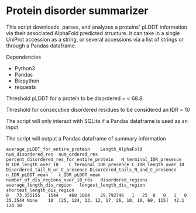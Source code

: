 # Protein disorder summarizer

This script downloads, parses, and analyzes a proteins' pLDDT information via their associated AlphaFold predicted structure. it can take in a single UniProt accession as a string, or several accessions via a list of strings or through a Pandas dataframe.

Dependencies

* Python3
* Pandas
* Biopython
* requests


Threshold pLDDT for a protein to be disordered = < 68.8.

Threshold for consecutive disordered residues to be considered an IDR = 10

The script will only interact with SQLite if a Pandas dataframe is used as an input

The script will output a Pandas dataframe of summary information

```
average_pLDDT_for_entire_protein	Length_AlphaFold	num_disordered_res	num_ordered_res	percent_disordered_res_for_entire_protein	N_terminal_IDR_presence	N_IDR_length_over_10	C_terminal_IDR_presence	C_IDR_length_over_10	Disordered_tail_N_or_C_presence	Disordered_tails_N_and_C_presence	n_IDR_pLDDT_mean	c_IDR_pLDDT_mean	number_of_dis_regions_over_10_res	disordered_regions	average_length_dis_region	longest_length_dis_region	shortest_length_dis_region
0	73.355155	1544	460	1084	29.792746	1	25	0	0	1	0	35.3544	None	10	[25, 124, 13, 12, 17, 26, 10, 10, 69, 115]	42.1	124	10
```
